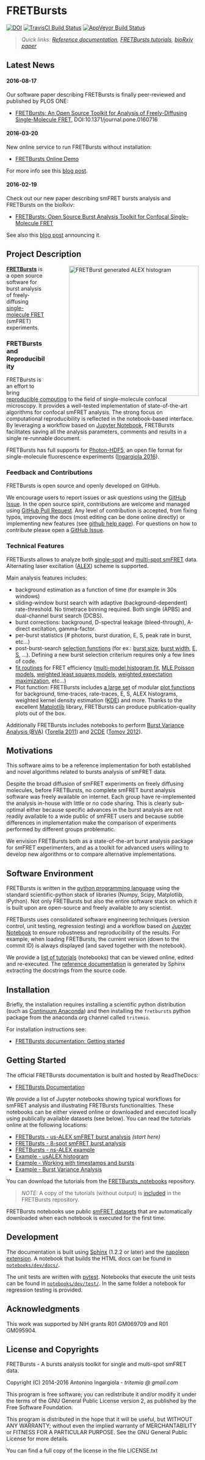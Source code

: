 FRETBursts
==========

[![DOI](https://zenodo.org/badge/5991/tritemio/FRETBursts.svg)](https://zenodo.org/badge/latestdoi/5991/tritemio/FRETBursts)
[![TravisCI Build Status](https://travis-ci.org/tritemio/FRETBursts.svg?branch=master)](https://travis-ci.org/tritemio/FRETBursts)
[![AppVeyor Build Status](https://ci.appveyor.com/api/projects/status/github/tritemio/fretbursts?branch=master&svg=true)](https://ci.appveyor.com/project/tritemio/fretbursts)
> *Quick links: [Reference documentation](http://fretbursts.readthedocs.org/), [FRETBursts tutorials](https://github.com/tritemio/FRETBursts_notebooks#fretbursts-notebooks), [bioRxiv paper](http://dx.doi.org/10.1101/039198)*

Latest News
-----------
#### 2016-08-17
Our software paper describing FRETBursts is finally peer-reviewed and published by PLOS ONE:

- [FRETBursts: An Open Source Toolkit for Analysis of Freely-Diffusing Single-Molecule FRET](http://dx.doi.org/10.1371/journal.pone.0160716), DOI:10.1371/journal.pone.0160716

#### 2016-03-20
New online service to run FRETBursts without installation:

- [FRETBursts Online Demo](https://github.com/tritemio/FRETBursts_notebooks#run-online)

For more info see this [blog post](http://tritemio.github.io/smbits/2016/03/22/binder-fretbursts/).

#### 2016-02-19

Check out our new paper describing smFRET bursts analysis and FRETBursts on the bioRxiv:

- [FRETBursts: Open Source Burst Analysis Toolkit for Confocal Single-Molecule FRET](http://dx.doi.org/10.1101/039198)

See also this [blog post](http://tritemio.github.io/smbits/2016/02/19/fretbursts/) announcing it.


Project Description
-------------------

<div style="float: right; margin-left: 30px;">
<img title="FRETBurst generated ALEX histogram"style="float: right; margin-left: 30px;" src="https://cloud.githubusercontent.com/assets/4156237/12906391/9866197a-ce94-11e5-932b-548a511e4840.png" align=right height = 340 />
</div>

**[FRETBursts](http://tritemio.github.io/FRETBursts)** is a
open source software for burst analysis of freely-diffusing
[single-molecule FRET](http://en.wikipedia.org/wiki/Single-molecule_FRET)
(smFRET) experiments.

### FRETBursts and Reproducibility

FRETBursts is an effort to bring
[reproducible computing](http://dx.doi.org/10.1371/journal.pcbi.1003285)
to the field of single-molecule confocal microscopy. It provides
a well-tested implementation of state-of-the-art algorithms
for confocal smFRET analysis.
The strong focus on computational reproducibility is
reflected in the notebook-based interface.
By leveraging a workflow based on [Jupyter Notebook](http://ipython.org/notebook.html),
FRETBursts facilitates saving all the analysis
parameters, comments and results in a single re-runnable document.

FRETBursts has full supports for [Photon-HDF5](http://photon-hdf5.org/),
an open file format for single-molecule fluorescence experiments
([Ingargiola 2016](http://dx.doi.org/10.1101/026484)).

### Feedback and Contributions

FRETBursts is open source and openly developed on GitHub.

We encourage users to report issues or ask questions using the
[GitHub Issue](https://github.com/tritemio/FRETBursts/issues?state=open).
In the open source spirit, contributions are welcome and
managed using [GitHub Pull Request](https://help.github.com/articles/creating-a-pull-request).
Any level of contribution is accepted, from fixing typos, improving the docs
(most editing can be done online directly)
or implementing new features (see [github help page](https://help.github.com/articles/fork-a-repo/)).
For questions on how to contribute
please open a [GitHub Issue](https://github.com/tritemio/FRETBursts/issues?state=open).

### Technical Features

FRETBursts allows to analyze both [single-spot](http://dx.doi.org/10.1126/science.283.5408.1676)
and [multi-spot smFRET](http://dx.doi.org/10.1117/12.2003704) data.
Alternating laser excitation ([ALEX](http://dx.doi.org/10.1529/biophysj.104.054114))
scheme is supported.

Main analysis features includes:

- background estimation as a function of time (for example in 30s windows)
- sliding-window burst search with adaptive (background-dependent) rate-threshold.
  No timetrace binning required. Both single (APBS) and dual-channel burst search (DCBS).
- burst corrections: background, D-spectral leakage (bleed-through),
  A-direct excitation, gamma-factor.
- per-burst statistics (# photons, burst duration, E, S, peak rate in burst, etc...)
- post-burst-search [selection functions](http://fretbursts.readthedocs.org/en/latest/burst_selection.html)
  (for ex.: [burst size](http://fretbursts.readthedocs.org/en/latest/burst_selection.html#fretbursts.select_bursts.size),
  [burst width](http://fretbursts.readthedocs.org/en/latest/burst_selection.html#fretbursts.select_bursts.width),
  [E, S](http://fretbursts.readthedocs.org/en/latest/burst_selection.html#fretbursts.select_bursts.ES), ...).
  Defining a new burst selection criterium requires only a few lines of code.
- [fit routines](http://fretbursts.readthedocs.org/en/latest/fit.html) for FRET efficiency
  ([multi-model histogram fit](http://fretbursts.readthedocs.org/en/latest/fit.html#fitting-e-or-s-histograms),
  [MLE Poisson models](http://fretbursts.readthedocs.org/en/latest/data_class.html#fretbursts.burstlib.Data.fit_E_ML_poiss),
  [weighted least squares models](http://fretbursts.readthedocs.org/en/latest/data_class.html#fretbursts.burstlib.Data.fit_E_m),
  [weighted expectation maximization](http://fretbursts.readthedocs.org/en/latest/data_class.html#fretbursts.burstlib.Data.fit_E_two_gauss_EM),
  etc...)
- Plot function: FRETBursts includes
  [a large set](https://github.com/tritemio/FRETBursts/blob/master/fretbursts/burst_plot.py)
  of modular
  [plot functions](http://fretbursts.readthedocs.org/en/latest/files_description.html#module-fretbursts.burst_plot)
  for background, time-traces, rate-traces, E, S, ALEX histograms,
  weighted kernel density estimation ([KDE](http://en.wikipedia.org/wiki/Kernel_density_estimation))
  and more. Thanks to the excellent [Matplotlib](http://matplotlib.org/) library,
  FRETBursts can produce publication-quality plots out of the box.

Additionally FRETBursts includes notebooks to perform
[Burst Variance Analysis (BVA)](http://nbviewer.jupyter.org/github/tritemio/FRETBursts_notebooks/blob/master/notebooks/Example%20-%20Burst%20Variance%20Analysis.ipynb)
([Torella 2011](http://doi.org/10.1016/j.bpj.2011.01.066))
and [2CDE](http://nbviewer.jupyter.org/github/tritemio/FRETBursts_notebooks/blob/master/notebooks/Example%20-%202CDE%20Method.ipynb)
([Tomov 2012](http://doi.org/10.1016/j.bpj.2011.11.4025)).

Motivations
-----------

This software aims to be a reference implementation for both established
and novel algorithms related to bursts analysis of smFRET data.

Despite the broad diffusion of smFRET experiments on freely diffusing
molecules, before FRETBursts, no complete smFRET burst analysis software was
freely available on internet. Each group have re-implemented the analysis
in-house with little or no code sharing. This is clearly sub-optimal
either because specific advances in the burst analysis are not readily
available to a wide public of smFRET users and because subtle differences in
implementation make the comparison of experiments performed by different
groups problematic.

We envision FRETBursts both as a state-of-the-art burst analysis package
for smFRET experimenters, and as a toolkit for advanced users willing
to develop new algorithms or to compare alternative implementations.

Software Environment
--------------------
FRETBursts is written in the [python programming language](http://www.python.org/)
using the standard scientific-python stack of libraries (Numpy, Scipy, Matplotlib, IPython).
Not only FRETBursts but also the entire software stack on which it is built upon
are open-source and freely available to any scientist.

FRETBursts uses consolidated software engineering techniques (version control,
unit testing, regression testing) and a workflow based on
[Jupyter Notebook](http://ipython.org/notebook.html)
to ensure robustness and reproducibility of the results. For example,
when loading FRETBursts, the current version (down to the commit ID) is always
displayed (and saved together with the notebook).

We provide a [list of tutorials](#getting-started) (notebooks) that
can be viewed online, edited and re-executed. The
[reference documentation](http://fretbursts.readthedocs.org/)
is generated by Sphinx extracting the docstrings from the source code.

## Installation

Briefly, the installation requires installing a scientific python distribution
(such as [Continuum Anaconda](https://store.continuum.io/cshop/anaconda/))
and then installing the `fretbursts` python package from the anaconda.org
channel called `tritemio`.

For installation instructions see:

* [FRETBursts documentation: Getting started](http://fretbursts.readthedocs.org/en/latest/getting_started.html)

## Getting Started

The official FRETBursts documentation is built and hosted by ReadTheDocs:

* [FRETBursts Documentation](http://fretbursts.readthedocs.org/)

We provide a list of Jupyter notebooks showing typical workflows
for smFRET analysis and illustrating FRETBursts functionalities.
These notebooks can be either viewed online or downloaded and executed locally
using publically available datasets (see below). You can read the tutorials
online at the following locations:

* [FRETBursts - us-ALEX smFRET burst analysis](http://nbviewer.ipython.org/urls/raw.github.com/tritemio/FRETBursts_notebooks/master/notebooks/FRETBursts%2520-%2520us-ALEX%2520smFRET%2520burst%2520analysis.ipynb) *(start here)*
* [FRETBursts - 8-spot smFRET burst analysis](http://nbviewer.ipython.org/urls/raw.github.com/tritemio/FRETBursts_notebooks/master/notebooks/FRETBursts%2520-%25208-spot%2520smFRET%2520burst%2520analysis.ipynb)
* [FRETBursts - ns-ALEX example](http://nbviewer.ipython.org/urls/raw.github.com/tritemio/FRETBursts_notebooks/master/notebooks/FRETBursts%20-%20ns-ALEX%20example.ipynb)
* [Example - usALEX histogram](http://nbviewer.ipython.org/github/tritemio/FRETBursts_notebooks/blob/master/notebooks/Example%20-%20usALEX%20histogram.ipynb)
* [Example - Working with timestamps and bursts](http://nbviewer.ipython.org/github/tritemio/FRETBursts_notebooks/blob/master/notebooks/Example%20-%20Working%20with%20timestamps%20and%20bursts.ipynb)
* [Example - Burst Variance Analysis](http://nbviewer.jupyter.org/github/tritemio/FRETBursts_notebooks/blob/master/notebooks/Example%20-%20Burst%20Variance%20Analysis.ipynb)

You can download the tutorials from the [FRETBursts_notebooks](https://github.com/tritemio/FRETBursts_notebooks#fretbursts-notebooks)
repository.

> *NOTE:* A copy of the tutorials (without output) is [included](https://github.com/tritemio/FRETBursts/tree/master/notebooks)
> in the FRETBursts repository.

FRETBursts notebooks use public [smFRET datasets](https://dx.doi.org/10.6084/m9.figshare.1456362.v13) that are automatically downloaded
when each notebook is executed for the first time.

## Development

The documentation is built using [Sphinx](http://sphinx-doc.org/) (1.2.2 or
later) and the [napoleon extension](https://pypi.python.org/pypi/sphinxcontrib-napoleon).
A notebook that builds the HTML docs can be found in
[`notebooks/dev/docs/`](https://github.com/tritemio/FRETBursts/tree/master/notebooks/dev/docs).

The unit tests are written with [pytest](http://pytest.org/latest/).
Notebooks that execute the unit tests can be found in
[`notebooks/dev/test/`](https://github.com/tritemio/FRETBursts/tree/master/notebooks/dev/tests).
In the same folder a notebook for regression testing is provided.


## Acknowledgments

This work was supported by NIH grants R01 GM069709 and R01 GM095904.

## License and Copyrights

FRETBursts - A bursts analysis toolkit for single and multi-spot smFRET data.

Copyright (C) 2014-2016 Antonino Ingargiola - *tritemio @ gmail.com*

This program is free software; you can redistribute it and/or
modify it under the terms of the GNU General Public License
version 2, as published by the Free Software Foundation.

This program is distributed in the hope that it will be useful,
but WITHOUT ANY WARRANTY; without even the implied warranty of
MERCHANTABILITY or FITNESS FOR A PARTICULAR PURPOSE. See the
GNU General Public License for more details.

You can find a full copy of the license in the file LICENSE.txt

